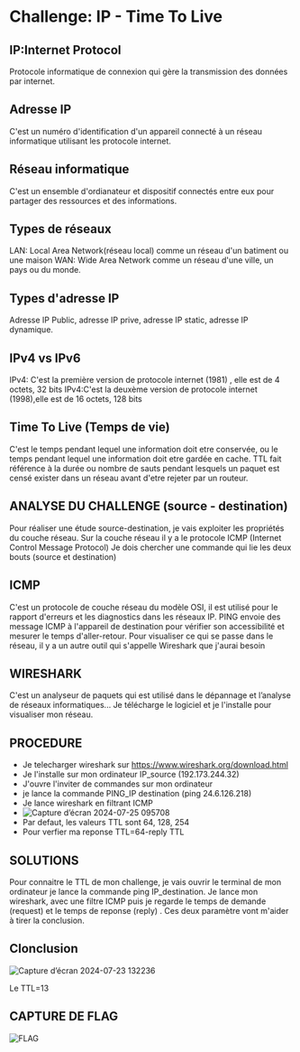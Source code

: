 # Challenge: IP - Time To Live
## IP:Internet Protocol
Protocole informatique de connexion qui gère la transmission des données par internet.
## Adresse IP 
C'est un numéro d'identification d'un appareil connecté à un réseau informatique utilisant les protocole internet.
## Réseau informatique
C'est un ensemble d'ordianateur et dispositif connectés entre eux pour partager des ressources et des informations.
## Types de réseaux
LAN: Local Area Network(réseau local) comme un réseau d'un batiment ou une maison
WAN: Wide Area Network comme un réseau d'une ville, un pays ou du monde.
## Types d'adresse IP
 Adresse IP Public, adresse IP prive, adresse IP static, adresse IP dynamique.
## IPv4 vs IPv6
IPv4: C'est la première version de protocole internet (1981) , elle est de 4 octets, 32 bits
IPv4:C'est la deuxème version de protocole internet (1998),elle est de 16 octets, 128 bits 

## Time To Live (Temps de vie)
C'est le temps pendant lequel une information doit etre conservée, ou le temps pendant lequel une information doit etre gardée en cache.
TTL fait référence à la durée ou nombre de sauts pendant lesquels un paquet est censé exister dans un réseau avant d'etre rejeter par un routeur.

## ANALYSE DU CHALLENGE (source - destination)
Pour réaliser une étude source-destination, je vais exploiter les propriétés du couche réseau.
Sur la couche réseau il y a le protocole ICMP (Internet Control Message Protocol)
Je dois chercher une commande qui lie les deux bouts (source et destination)

## ICMP
C'est un protocole de couche réseau du modèle OSI, il est utilisé pour le rapport d'erreurs et les diagnostics dans les réseaux IP. 
PING envoie des message ICMP à l'appareil de destination pour vérifier son accessibilité et mesurer le temps d'aller-retour.
Pour visualiser ce qui se passe dans le réseau, il y a un autre outil qui s'appelle Wireshark que j'aurai besoin

## WIRESHARK
C'est un analyseur de paquets qui est utilisé dans le dépannage et l’analyse de réseaux informatiques...
Je télécharge le logiciel et je l'installe pour visualiser mon réseau.

## PROCEDURE
- Je telecharger wireshark sur https://www.wireshark.org/download.html
- Je l'installe sur mon ordinateur IP_source (192.173.244.32)
- J'ouvre l'inviter de commandes sur mon ordinateur
- je lance la commande PING_IP destination (ping 24.6.126.218)
-  Je lance wireshark en filtrant ICMP
- ![Capture d’écran 2024-07-25 095708](https://github.com/user-attachments/assets/26bfb3a1-216a-4adf-9413-21a8ef128648)
- Par defaut, les valeurs TTL sont 64, 128, 254
- Pour verfier ma reponse TTL=64-reply TTL

## SOLUTIONS
Pour connaitre le TTL de mon challenge, je vais ouvrir le terminal de mon ordinateur je lance la commande ping IP_destination.
Je lance mon wireshark, avec une filtre ICMP puis je regarde le temps de demande (request) et le temps de reponse (reply) .
Ces deux paramètre vont m'aider à tirer la conclusion.
## Clonclusion
![Capture d’écran 2024-07-23 132236](https://github.com/user-attachments/assets/01dc2d64-4531-4931-aaae-cffd2a3cec59)

Le TTL=13

## CAPTURE DE FLAG

![FLAG](https://github.com/user-attachments/assets/b4e2c871-7ca7-4060-b6f0-c6e75d22c2d3)






